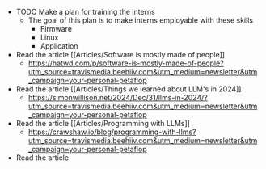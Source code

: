 - TODO Make a plan for training the interns
	- The goal of this plan is to make interns employable with these skills
		- Firmware
		- Linux
		- Application
- Read the article [[Articles/Software is mostly made of people]]
	- https://hatwd.com/p/software-is-mostly-made-of-people?utm_source=travismedia.beehiiv.com&utm_medium=newsletter&utm_campaign=your-personal-petaflop
- Read the article [[Articles/Things we learned about LLM's in 2024]]
	- https://simonwillison.net/2024/Dec/31/llms-in-2024/?utm_source=travismedia.beehiiv.com&utm_medium=newsletter&utm_campaign=your-personal-petaflop
- Read the article [[Articles/Programming with LLMs]]
	- https://crawshaw.io/blog/programming-with-llms?utm_source=travismedia.beehiiv.com&utm_medium=newsletter&utm_campaign=your-personal-petaflop
- Read the article